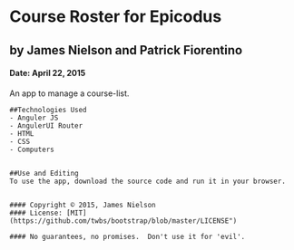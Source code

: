 # Course Roster for Epicodus
## by James Nielson and Patrick Fiorentino
#### Date: April 22, 2015

An app to manage a course-list.


    ##Technologies Used
    - Anguler JS
    - AngulerUI Router
    - HTML
    - CSS
    - Computers


    ##Use and Editing
    To use the app, download the source code and run it in your browser.


    #### Copyright © 2015, James Nielson
    #### License: [MIT](https://github.com/twbs/bootstrap/blob/master/LICENSE")

    #### No guarantees, no promises.  Don't use it for 'evil'.
